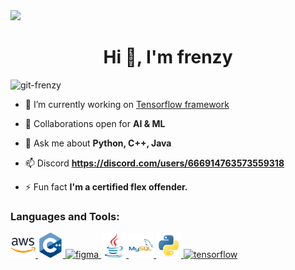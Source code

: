 <img src = "https://cdn.discordapp.com/attachments/1005189507240435838/1021385747246362664/Developer2.jpg">
<h1 align="center">Hi 👋, I'm frenzy</h1>
<p align="left"> <img src="https://komarev.com/ghpvc/?username=git-frenzy&label=Profile%20views&color=0e75b6&style=flat" alt="git-frenzy" /> </p>

- 🔭 I’m currently working on [Tensorflow framework](https://github.com/git-frenzy/tensorflow)

- 🤝 Collaborations open for **AI & ML**

- 💬 Ask me about **Python, C++, Java**

- 📫 Discord **https://discord.com/users/666914763573559318**

- ⚡ Fun fact **I'm a certified flex offender.**


<p align="left">
</p>

<h3 align="left">Languages and Tools:</h3>
<p align="left"> <a href="https://aws.amazon.com" target="_blank" rel="noreferrer"> <img src="https://raw.githubusercontent.com/devicons/devicon/master/icons/amazonwebservices/amazonwebservices-original-wordmark.svg" alt="aws" width="40" height="40"/> </a> <a href="https://www.w3schools.com/cpp/" target="_blank" rel="noreferrer"> <img src="https://raw.githubusercontent.com/devicons/devicon/master/icons/cplusplus/cplusplus-original.svg" alt="cplusplus" width="40" height="40"/> </a> <a href="https://www.figma.com/" target="_blank" rel="noreferrer"> <img src="https://www.vectorlogo.zone/logos/figma/figma-icon.svg" alt="figma" width="40" height="40"/> </a> <a href="https://www.java.com" target="_blank" rel="noreferrer"> <img src="https://raw.githubusercontent.com/devicons/devicon/master/icons/java/java-original.svg" alt="java" width="40" height="40"/> </a> <a href="https://www.mysql.com/" target="_blank" rel="noreferrer"> <img src="https://raw.githubusercontent.com/devicons/devicon/master/icons/mysql/mysql-original-wordmark.svg" alt="mysql" width="40" height="40"/> </a> <a href="https://www.python.org" target="_blank" rel="noreferrer"> <img src="https://raw.githubusercontent.com/devicons/devicon/master/icons/python/python-original.svg" alt="python" width="40" height="40"/> </a> <a href="https://www.tensorflow.org" target="_blank" rel="noreferrer"> <img src="https://www.vectorlogo.zone/logos/tensorflow/tensorflow-icon.svg" alt="tensorflow" width="40" height="40"/> </a> </p>
